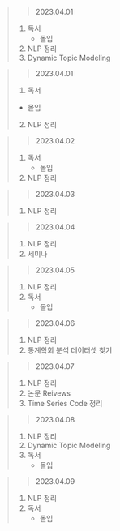 > > 2023.04.01
> 1. 독서
>    - 몰입
> 2. NLP 정리
> 3. Dynamic Topic Modeling

> > 2023.04.01
> 1. 독서
>   - 몰입
> 2. NLP 정리

> > 2023.04.02
> 1. 독서
>    - 몰입
> 2. NLP 정리

> > 2023.04.03
> 1. NLP 정리

> > 2023.04.04
> 1. NLP 정리
> 2. 세미나

> > 2023.04.05
> 1. NLP 정리
> 2. 독서
>    - 몰입

> > 2023.04.06
> 1. NLP 정리
> 2. 통계학회 분석 데이터셋 찾기

> > 2023.04.07
> 1. NLP 정리
> 2. 논문 Reivews
> 3. Time Series Code 정리

> > 2023.04.08
> 1. NLP 정리
> 2. Dynamic Topic Modeling
> 3. 독서
>    - 몰입

> > 2023.04.09
> 1. NLP 정리
> 2. 독서
>    - 몰입
